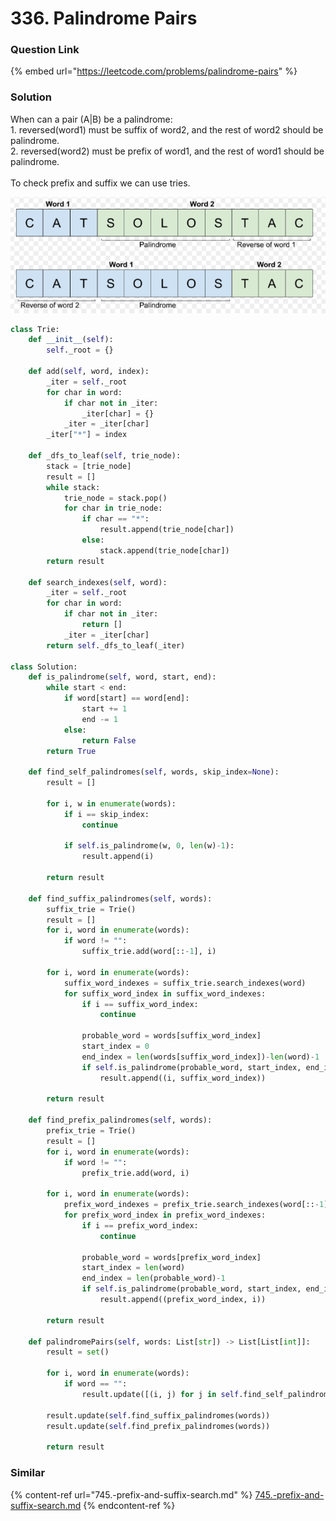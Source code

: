 # 336. Palindrome Pairs

### Question Link

{% embed url="https://leetcode.com/problems/palindrome-pairs" %}

### Solution

When can a pair (A|B) be a palindrome:\
1\.  reversed(word1) must be suffix of word2, and the rest of word2 should be palindrome.\
2\. reversed(word2) must be prefix of word1, and the rest of word1 should be palindrome.\
\
To check prefix and suffix we can use tries.

![](<../../.gitbook/assets/image (1) (1) (1).png>)

```python
class Trie:
    def __init__(self):
        self._root = {}
    
    def add(self, word, index):
        _iter = self._root
        for char in word:
            if char not in _iter:
                _iter[char] = {}
            _iter = _iter[char]
        _iter["*"] = index
    
    def _dfs_to_leaf(self, trie_node):
        stack = [trie_node]
        result = []
        while stack:
            trie_node = stack.pop()
            for char in trie_node:
                if char == "*":
                    result.append(trie_node[char])
                else:
                    stack.append(trie_node[char])
        return result
                
    def search_indexes(self, word):
        _iter = self._root
        for char in word:
            if char not in _iter:
                return []
            _iter = _iter[char]
        return self._dfs_to_leaf(_iter)

class Solution:
    def is_palindrome(self, word, start, end):
        while start < end:
            if word[start] == word[end]:
                start += 1
                end -= 1
            else:
                return False
        return True
    
    def find_self_palindromes(self, words, skip_index=None):
        result = []

        for i, w in enumerate(words):
            if i == skip_index:
                continue

            if self.is_palindrome(w, 0, len(w)-1):
                result.append(i)
        
        return result
    
    def find_suffix_palindromes(self, words):
        suffix_trie = Trie()
        result = []
        for i, word in enumerate(words):
            if word != "":
                suffix_trie.add(word[::-1], i)
        
        for i, word in enumerate(words):
            suffix_word_indexes = suffix_trie.search_indexes(word)
            for suffix_word_index in suffix_word_indexes:
                if i == suffix_word_index:
                    continue

                probable_word = words[suffix_word_index]
                start_index = 0
                end_index = len(words[suffix_word_index])-len(word)-1
                if self.is_palindrome(probable_word, start_index, end_index):
                    result.append((i, suffix_word_index))

        return result
    
    def find_prefix_palindromes(self, words):
        prefix_trie = Trie()
        result = []
        for i, word in enumerate(words):
            if word != "":
                prefix_trie.add(word, i)

        for i, word in enumerate(words):
            prefix_word_indexes = prefix_trie.search_indexes(word[::-1])
            for prefix_word_index in prefix_word_indexes:
                if i == prefix_word_index:
                    continue

                probable_word = words[prefix_word_index]
                start_index = len(word)
                end_index = len(probable_word)-1
                if self.is_palindrome(probable_word, start_index, end_index):
                    result.append((prefix_word_index, i))

        return result

    def palindromePairs(self, words: List[str]) -> List[List[int]]:
        result = set()
            
        for i, word in enumerate(words):
            if word == "":
                result.update([(i, j) for j in self.find_self_palindromes(words, skip_index=i)])

        result.update(self.find_suffix_palindromes(words))
        result.update(self.find_prefix_palindromes(words))
        
        return result  
```

### Similar

{% content-ref url="745.-prefix-and-suffix-search.md" %}
[745.-prefix-and-suffix-search.md](745.-prefix-and-suffix-search.md)
{% endcontent-ref %}
